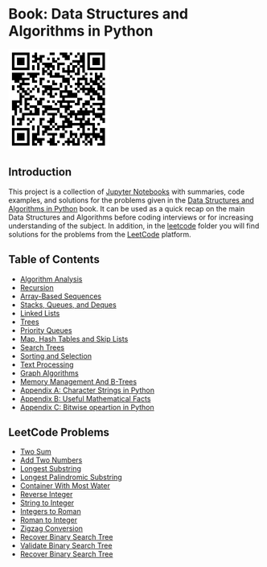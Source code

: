 # Book: Data Structures and Algorithms in Python
![](./images/data-structures-and-algorithms-py.png)

## Introduction
This project is a collection of [Jupyter Notebooks](https://jupyter.org/) with summaries, code examples, and solutions for the problems given in the [Data Structures and Algorithms in Python](https://www.amazon.com/Structures-Algorithms-Python-Michael-Goodrich/dp/1118290275/ref=sr_1_9?keywords=data+structures+and+algorithms&qid=1639038655&sr=8-9) book. It can be used as a quick recap on the main Data Structures and Algorithms before coding interviews or for increasing understanding of the subject.
In addition, in the [leetcode](https://github.com/dimastatz/courses-and-books/tree/master/python-data-structures/leetocde) folder you will find solutions for the problems from the [LeetCode](https://leetcode.com/) platform.    

## Table of Contents  
- [Algorithm Analysis](https://github.com/dimastatz/courses-and-books/blob/master/python-data-structures/book/algorithm-analysis.md)
- [Recursion](https://github.com/dimastatz/courses-and-books/blob/master/python-data-structures/book/recursion.md)
- [Array-Based Sequences](https://github.com/dimastatz/courses-and-books/blob/master/python-data-structures/book/array-based-sequences.md)
- [Stacks, Queues, and Deques](https://github.com/dimastatz/courses-and-books/blob/master/python-data-structures/book/stack-queues-deques.md)
- [Linked Lists](https://github.com/dimastatz/courses-and-books/blob/master/python-data-structures/book/linked-lists.md)
- [Trees](https://github.com/dimastatz/courses-and-books/blob/master/python-data-structures/book/trees.md)
- [Priority Queues](https://github.com/dimastatz/courses-and-books/blob/master/python-data-structures/book/priority-queues.md)
- [Map, Hash Tables and Skip Lists]()
- [Search Trees]()
- [Sorting and Selection]()
- [Text Processing]()
- [Graph Algorithms]()
- [Memory Management And B-Trees]()
- [Appendix A: Character Strings in Python]()
- [Appendix B: Useful Mathematical Facts]()
- [Appendix C: Bitwise opeartion in Python]()  

## LeetCode Problems
- [Two Sum](https://github.com/dimastatz/courses-and-books/blob/master/python-data-structures/leetocde/two-sum.ipynb)
- [Add Two Numbers](https://github.com/dimastatz/courses-and-books/blob/master/python-data-structures/leetocde/add-two-numbers.ipynb)
- [Longest Substring](https://github.com/dimastatz/courses-and-books/blob/master/python-data-structures/leetocde/longest-substring.ipynb)
- [Longest Palindromic Substring](https://github.com/dimastatz/courses-and-books/blob/master/python-data-structures/leetocde/longest-palindrome.ipynb)
- [Container With Most Water](https://github.com/dimastatz/courses-and-books/blob/master/python-data-structures/leetocde/container-with-water.ipynb)
- [Reverse Integer](https://github.com/dimastatz/courses-and-books/blob/master/python-data-structures/leetocde/reverse-integer.ipynb)
- [String to Integer](https://github.com/dimastatz/courses-and-books/blob/master/python-data-structures/leetocde/string-to-int.ipynb)
- [Integers to Roman](https://github.com/dimastatz/courses-and-books/blob/master/python-data-structures/leetocde/integers-to-roman.ipynb)
- [Roman to Integer](https://github.com/dimastatz/courses-and-books/blob/master/python-data-structures/leetocde/roman-to-int.ipynb)
- [Zigzag Conversion](https://github.com/dimastatz/courses-and-books/blob/master/python-data-structures/leetocde/zigzag-conversion.ipynb)
- [Recover Binary Search Tree](https://github.com/dimastatz/courses-and-books/blob/master/python-data-structures/leetocde/recover-bst.ipynb)
- [Validate Binary Search Tree](https://github.com/dimastatz/courses-and-books/blob/master/python-data-structures/leetocde/validate-bst.ipynb)
- [Recover Binary Search Tree](https://github.com/dimastatz/courses-and-books/blob/master/python-data-structures/leetocde/recover-bst.ipynb)


